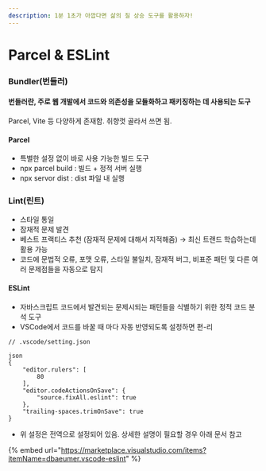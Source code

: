 ```yaml
---
description: 1분 1초가 아깝다면 삶의 질 상승 도구를 활용하자!
---
```


# Parcel & ESLint

### Bundler(번들러)

#### 번들러란, 주로 웹 개발에서 코드와 의존성을 모듈화하고 패키징하는 데 사용되는 도구

Parcel, Vite 등 다양하게 존재함. 취향껏 골라서 쓰면 됨.

#### Parcel

* 특별한 설정 없이 바로 사용 가능한 빌드 도구
* npx parcel build : 빌드 + 정적 서버 실행
* npx servor dist : dist 파일 내 실행



### Lint(린트)

* 스타일 통일
* 잠재적 문제 발견
* 베스트 프랙티스 추천 (잠재적 문제에 대해서 지적해줌) → 최신 트랜드 학습하는데 활용 가능
* 코드에 문법적 오류, 포맷 오류, 스타일 불일치, 잠재적 버그, 비표준 패턴 및 다른 여러 문제점들을 자동으로 탐지

#### ESLint

* 자바스크립트 코드에서 발견되는 문제시되는 패턴들을 식별하기 위한 정적 코드 분석 도구
* VSCode에서 코드를 바꿀 때 마다 자동 반영되도록 설정하면 편-리

```
// .vscode/setting.json

json
{   
    "editor.rulers": [
        80
    ],
    "editor.codeActionsOnSave": {
        "source.fixAll.eslint": true 
    },
    "trailing-spaces.trimOnSave": true
}
```

* 위 설정은 전역으로 설정되어 있음. 상세한 설명이 필요할 경우 아래 문서 참고&#x20;

{% embed url="https://marketplace.visualstudio.com/items?itemName=dbaeumer.vscode-eslint" %}
